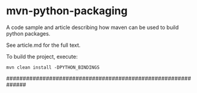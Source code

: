 mvn-python-packaging
====================

A code sample and article describing how maven can be used to build python packages.

See article.md for the full text.

To build the project, execute:

    mvn clean install -DPYTHON_BINDINGS
	
##############################################################

